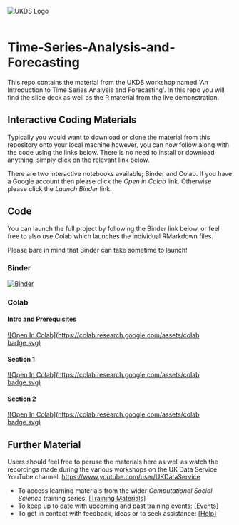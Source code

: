 ![UKDS Logo](./code/images/UKDS_Logos_Col_Grey_300dpi.png)<br>
<br>
# Time-Series-Analysis-and-Forecasting

This repo contains the material from the UKDS workshop named 'An Introduction to Time Series Analysis and Forecasting'. In this repo you will find the slide deck as well as the R material from the live demonstration. 


## Interactive Coding Materials

Typically you would want to download or clone the material from this repository onto your local machine however, you can now follow along with the code using the links below. There is no need to install or download anything, simply click on the relevant link below.

There are two interactive notebooks available; Binder and Colab. If you have a Google account then please click the *Open in Colab* link. Otherwise please click the *Launch Binder* link.


## Code 

You can launch the full project by following the Binder link below, or feel free to also use Colab which launches the individual RMarkdown files. 

Please bare in mind that Binder can take sometime to launch!

### Binder 

[![Binder](https://mybinder.org/badge_logo.svg)](https://mybinder.org/v2/gh/UKDataServiceOpen/Time-Series-Analysis-and-Forecasting.git/HEAD)

### Colab

#### Intro and Prerequisites 
[![Open In Colab](https://colab.research.google.com/assets/colab badge.svg)](https://colab.research.google.com/github/UKDataServiceOpen/Time-Series-Analysis-and-Forecasting/blob/main/Intro%20and%20Prerequisite.ipynb)

#### Section 1
[![Open In Colab](https://colab.research.google.com/assets/colab badge.svg)](https://colab.research.google.com/github/UKDataServiceOpen/Time-Series-Analysis-and-Forecasting/blob/main/Section%201.ipynb)

#### Section 2
[![Open In Colab](https://colab.research.google.com/assets/colab badge.svg)](https://colab.research.google.com/github/UKDataServiceOpen/Time-Series-Analysis-and-Forecasting/blob/main/Section%202.ipynb)


## Further Material

Users should feel free to peruse the materials here as well as watch the recordings made during the various workshops on the UK Data Service YouTube channel. https://www.youtube.com/user/UKDataService

* To access learning materials from the wider *Computational Social Science* training series: <a href="https://github.com/UKDataServiceOpen/computational-social-science" target=_blank>[Training Materials]</a>
* To keep up to date with upcoming and past training events: <a href="https://ukdataservice.ac.uk/training-events/" target=_blank>[Events]</a>
* To get in contact with feedback, ideas or to seek assistance: <a href="https://ukdataservice.ac.uk/help.aspx" target=_blank>[Help]</a>

